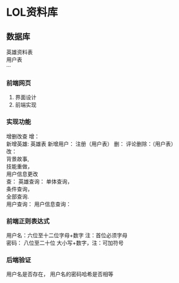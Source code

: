 <!--
 * @Author: your name
 * @Date: 2019-12-12 18:46:44
 * @LastEditTime: 2019-12-13 08:51:39
 * @LastEditors: Please set LastEditors
 * @Description: In User Settings Edit
 * @FilePath: \前端d:\Github\BiYeSheJi\README.md
 -->
# LOL资料库
## 数据库
英雄资料表  
用户表  
···
### 前端网页
1. 界面设计
2. 前端实现
### 实现功能
增删改查
增：  
    新增英雄:  英雄表
    新增用户： 注册（用户表）
删：
    评论删除：（用户表）  
改：  
    背景故事,  
    技能重做，  
    用户信息更改  
查：
    英雄查询： 
        单体查询，  
        条件查询，  
        全部查询.  
    用户查询： 
        用户信息查询：  



### 前端正则表达式
用户名：六位至十二位字母+数字 注：首位必须字母  
密码：  八位至二十位 大小写+数字，注：可加符号
### 后端验证
用户名是否存在，  用户名的密码哈希是否相等